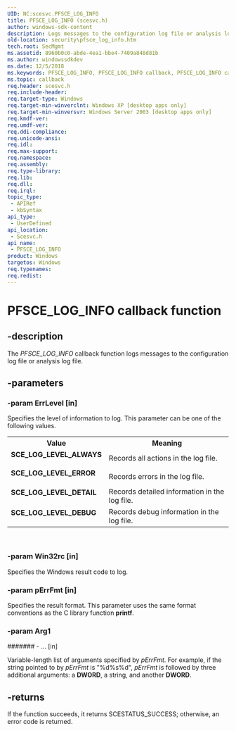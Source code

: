 ```yaml
---
UID: NC:scesvc.PFSCE_LOG_INFO
title: PFSCE_LOG_INFO (scesvc.h)
author: windows-sdk-content
description: Logs messages to the configuration log file or analysis log file.
old-location: security\pfsce_log_info.htm
tech.root: SecMgmt
ms.assetid: 8960b0c0-abde-4ea1-bbe4-7409a848d81b
ms.author: windowssdkdev
ms.date: 12/5/2018
ms.keywords: PFSCE_LOG_INFO, PFSCE_LOG_INFO callback, PFSCE_LOG_INFO callback function [Security], SCE_LOG_LEVEL_ALWAYS, SCE_LOG_LEVEL_DEBUG, SCE_LOG_LEVEL_DETAIL, SCE_LOG_LEVEL_ERROR, _config_pfsce_log_info, scesvc/PFSCE_LOG_INFO, security.pfsce_log_info
ms.topic: callback
req.header: scesvc.h
req.include-header: 
req.target-type: Windows
req.target-min-winverclnt: Windows XP [desktop apps only]
req.target-min-winversvr: Windows Server 2003 [desktop apps only]
req.kmdf-ver: 
req.umdf-ver: 
req.ddi-compliance: 
req.unicode-ansi: 
req.idl: 
req.max-support: 
req.namespace: 
req.assembly: 
req.type-library: 
req.lib: 
req.dll: 
req.irql: 
topic_type:
 - APIRef
 - kbSyntax
api_type:
 - UserDefined
api_location:
 - Scesvc.h
api_name:
 - PFSCE_LOG_INFO
product: Windows
targetos: Windows
req.typenames: 
req.redist: 
---
```


# PFSCE_LOG_INFO callback function


## -description


The <i>PFSCE_LOG_INFO</i> callback function logs messages to the configuration log file or analysis log file.


## -parameters




### -param ErrLevel [in]

Specifies the level of information to log. This parameter can be one of the following values.

<table>
<tr>
<th>Value</th>
<th>Meaning</th>
</tr>
<tr>
<td width="40%"><a id="SCE_LOG_LEVEL_ALWAYS"></a><a id="sce_log_level_always"></a><dl>
<dt><b>SCE_LOG_LEVEL_ALWAYS</b></dt>
</dl>
</td>
<td width="60%">
Records all actions in the log file.

</td>
</tr>
<tr>
<td width="40%"><a id="SCE_LOG_LEVEL_ERROR"></a><a id="sce_log_level_error"></a><dl>
<dt><b>SCE_LOG_LEVEL_ERROR</b></dt>
</dl>
</td>
<td width="60%">
Records errors in the log file.

</td>
</tr>
<tr>
<td width="40%"><a id="SCE_LOG_LEVEL_DETAIL"></a><a id="sce_log_level_detail"></a><dl>
<dt><b>SCE_LOG_LEVEL_DETAIL</b></dt>
</dl>
</td>
<td width="60%">
Records detailed information in the log file.

</td>
</tr>
<tr>
<td width="40%"><a id="SCE_LOG_LEVEL_DEBUG"></a><a id="sce_log_level_debug"></a><dl>
<dt><b>SCE_LOG_LEVEL_DEBUG</b></dt>
</dl>
</td>
<td width="60%">
Records debug information in the log file.

</td>
</tr>
</table>
 


### -param Win32rc [in]

Specifies the Windows result code to log.


### -param pErrFmt [in]

Specifies the result format. This parameter uses the same format conventions as the C library function <b>printf</b>.


### -param Arg1








####### - ... [in]

Variable-length list of arguments specified by <i>pErrFmt</i>. For example, if the string pointed to by <i>pErrFmt</i> is "%d%s%d", <i>pErrFmt</i> is followed by three additional arguments: a <b>DWORD</b>, a string, and another <b>DWORD</b>.


## -returns



If the function succeeds, it returns SCESTATUS_SUCCESS; otherwise, an error code is returned.



